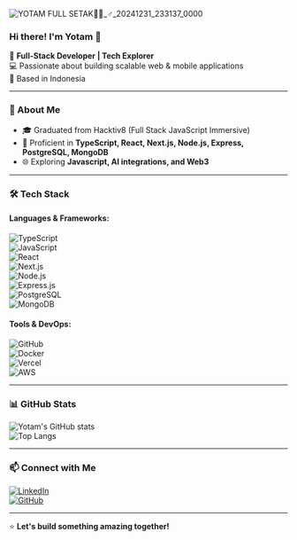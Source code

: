 ![YOTAM FULL SETAK🦹🏿_♂️_20241231_233137_0000](https://github.com/user-attachments/assets/e6a049d3-e353-44f4-9f79-3969566f1ff9)

### Hi there! I'm Yotam 👋

🚀 **Full-Stack Developer | Tech Explorer**  
💻 Passionate about building scalable web & mobile applications  
📍 Based in Indonesia  

---

### 🚀 About Me
- 🎓 Graduated from Hacktiv8 (Full Stack JavaScript Immersive)
- 🔧 Proficient in **TypeScript, React, Next.js, Node.js, Express, PostgreSQL, MongoDB**
- 🌐 Exploring **Javascript, AI integrations, and Web3**

---

### 🛠 Tech Stack

#### **Languages & Frameworks:**
![TypeScript](https://img.shields.io/badge/TypeScript-007ACC?style=for-the-badge&logo=typescript&logoColor=white)  
![JavaScript](https://img.shields.io/badge/JavaScript-F7DF1E?style=for-the-badge&logo=javascript&logoColor=black)  
![React](https://img.shields.io/badge/React-20232A?style=for-the-badge&logo=react&logoColor=61DAFB)  
![Next.js](https://img.shields.io/badge/Next.js-000000?style=for-the-badge&logo=next.js&logoColor=white)  
![Node.js](https://img.shields.io/badge/Node.js-339933?style=for-the-badge&logo=nodedotjs&logoColor=white)  
![Express.js](https://img.shields.io/badge/Express.js-000000?style=for-the-badge&logo=express&logoColor=white)  
![PostgreSQL](https://img.shields.io/badge/PostgreSQL-336791?style=for-the-badge&logo=postgresql&logoColor=white)  
![MongoDB](https://img.shields.io/badge/MongoDB-47A248?style=for-the-badge&logo=mongodb&logoColor=white)  

#### **Tools & DevOps:**
![GitHub](https://img.shields.io/badge/GitHub-181717?style=for-the-badge&logo=github&logoColor=white)  
![Docker](https://img.shields.io/badge/Docker-2496ED?style=for-the-badge&logo=docker&logoColor=white)  
![Vercel](https://img.shields.io/badge/Vercel-000000?style=for-the-badge&logo=vercel&logoColor=white)  
![AWS](https://img.shields.io/badge/AWS-232F3E?style=for-the-badge&logo=amazon-aws&logoColor=white)  

---

### 📊 GitHub Stats
![Yotam's GitHub stats](https://github-readme-stats.vercel.app/api?username=yotamputra&show_icons=true&theme=radical)  
![Top Langs](https://github-readme-stats.vercel.app/api/top-langs/?username=yotamputra&layout=compact&theme=radical)

---

### 📫 Connect with Me
[![LinkedIn](https://img.shields.io/badge/LinkedIn-0077B5?style=for-the-badge&logo=linkedin&logoColor=white)](https://www.linkedin.com/in/yotam-putra-210ab6319/)  
[![GitHub](https://img.shields.io/badge/GitHub-181717?style=for-the-badge&logo=github&logoColor=white)](https://github.com/yotamputra)  

---

⭐️ **Let's build something amazing together!**

